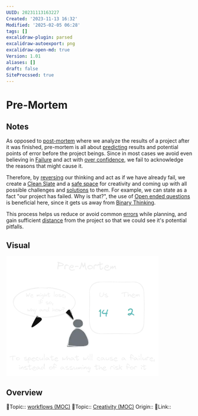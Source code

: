 ```yaml
---
UUID: 20231113163227
Created: '2023-11-13 16:32'
Modified: '2025-02-05 06:28'
tags: []
excalidraw-plugin: parsed
excalidraw-autoexport: png
excalidraw-open-md: true
Version: 1.01
aliases: []
draft: false
SiteProcssed: true
---
```


# Pre-Mortem

## Notes

As opposed to [post-mortem](/notes/post-mortem.md) where we analyze the results of a project after it was finished, pre-mortem is all about [predicting](/notes/prediction.md) results and potential points of error before the project beings. Since in most cases we avoid even believing in [Failure](/notes/failure.md) and act with [over confidence](/notes/over-confidence.md), we fail to acknowledge the reasons that might cause it.

Therefore, by [reversing](/notes/reverse-thinking.md) our thinking and act as if we have already fail, we create a [Clean Slate](/notes/clean-slate.md) and a [safe space](/notes/psychological-safety.md) for creativity and coming up with all possible challenges and [solutions](/notes/prevention.md) to them. For example, we can state as a fact "our project has failed. Why is that?", the use of [Open ended questions](/notes/open-ended-questions.md) is beneficial here, since it gets us away from [Binary Thinking](/notes/binary-thinking.md).

This process helps us reduce or avoid common [errors](/notes/planning-fallacy.md) while planning, and gain sufficient [distance](/notes/zoom-out.md) from the project so that we could see it's potential pitfalls.

## Visual

![Pre-Mortem.webp](/notes/pre-mortem.webp)

## Overview
🔼Topic:: [workflows (MOC)](/mocs/workflows-moc.md)
🔼Topic:: [Creativity (MOC)](/mocs/creativity-moc.md)
Origin::
🔗Link::

